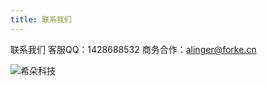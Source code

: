 ```yaml
---
title: 联系我们
---
```


联系我们
客服QQ：1428688532 
商务合作：alinger@forke.cn

![希朵科技](https://filobj.oss-cn-hangzhou.aliyuncs.com/location.png "希朵科技")